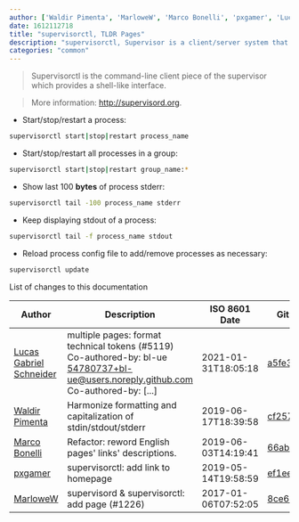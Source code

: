 ```yaml
---
author: ['Waldir Pimenta', 'MarloweW', 'Marco Bonelli', 'pxgamer', 'Lucas Gabriel Schneider']
date: 1612112718
title: "supervisorctl, TLDR Pages"
description: "supervisorctl, Supervisor is a client/server system that allows its users to control a number of processes on UNIX-like operating systems."
categories: "common"
---
```

> Supervisorctl is the command-line client piece of the supervisor which provides a shell-like interface.

> More information: <http://supervisord.org>.

- Start/stop/restart a process:

```bash
supervisorctl start|stop|restart process_name
```

- Start/stop/restart all processes in a group:

```bash
supervisorctl start|stop|restart group_name:*
```

- Show last 100 **bytes** of process stderr:

```bash
supervisorctl tail -100 process_name stderr
```

- Keep displaying stdout of a process:

```bash
supervisorctl tail -f process_name stdout
```

- Reload process config file to add/remove processes as necessary:

```bash
supervisorctl update
```
List of changes to this documentation


Author | Description | ISO 8601 Date | GitHub link
------|-----|-----|-----
[Lucas Gabriel Schneider](mailto:casdpa@gmail.com) | multiple pages: format technical tokens (#5119) Co-authored-by: bl-ue <54780737+bl-ue@users.noreply.github.com> Co-authored-by: [...] | 2021-01-31T18:05:18 | [a5fe31bc47ae](https://github.com/tldr-pages/tldr/commit/a5fe31bc47aece3efa5e66b52b3cf384f27d5d72)
[Waldir Pimenta](mailto:waldyrious@gmail.com) | Harmonize formatting and capitalization of stdin/stdout/stderr | 2019-06-17T18:39:58 | [cf25745db1d8](https://github.com/tldr-pages/tldr/commit/cf25745db1d86744c762e15e6a2ba04ef9f9acc1)
[Marco Bonelli](mailto:marco@mebeim.net) | Refactor: reword English pages' links' descriptions. | 2019-06-03T14:19:41 | [66abb98ce935](https://github.com/tldr-pages/tldr/commit/66abb98ce935c0f4516bf30c4d6da72180d5a3ab)
[pxgamer](mailto:owzie123@gmail.com) | supervisorctl: add link to homepage | 2019-05-14T19:58:59 | [ef1ee4298527](https://github.com/tldr-pages/tldr/commit/ef1ee42985275037293f982f8df8bb8a589c22a7)
[MarloweW](mailto:MarloweW@users.noreply.github.com) | supervisord & supervisorctl: add page (#1226) | 2017-01-06T07:52:05 | [8ce649c7b9b0](https://github.com/tldr-pages/tldr/commit/8ce649c7b9b08c8a13d47b32e87343c4a8b6636d)

